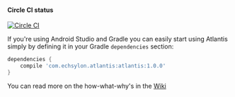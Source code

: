 #### Circle CI status

[![Circle CI](https://circleci.com/gh/echsylon/atlantis/tree/master.svg?style=svg)](https://circleci.com/gh/echsylon/atlantis/tree/master)

If you're using Android Studio and Gradle you can easily start using Atlantis simply by defining it in your Gradle `dependencies` section:

```groovy
dependencies {
    compile 'com.echsylon.atlantis:atlantis:1.0.0'
}
```

You can read more on the how-what-why's in the [Wiki](Home)

